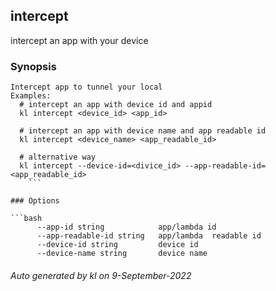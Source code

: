 ## intercept

intercept an app with your device

### Synopsis

```
Intercept app to tunnel your local
Examples:
  # intercept an app with device id and appid
  kl intercept <device_id> <app_id>

  # intercept an app with device name and app readable id
  kl intercept <device_name> <app_readable_id>

  # alternative way
  kl intercept --device-id=<divice_id> --app-readable-id=<app_readable_id>
	```

### Options

```bash
      --app-id string            app/lambda id
      --app-readable-id string   app/lambda  readable id
      --device-id string         device id
      --device-name string       device name
```



###### Auto generated by kl on 9-September-2022
